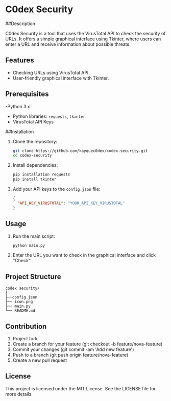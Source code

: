 # C0dex Security

##Description

C0dex Security is a tool that uses the VirusTotal API to check the security of URLs. It offers a simple graphical interface using Tkinter, where users can enter a URL and receive information about possible threats.

## Features

- Checking URLs using VirusTotal API.
- User-friendly graphical interface with Tkinter.

## Prerequisites

-Python 3.x
- Python libraries: `requests`, `tkinter`
- VirusTotal API Keys

##Installation

1. Clone the repository:

   ```sh
   git clone https://github.com/kayquec0dex/codex-security.git
   cd codex-security
   ```

2. Install dependencies:

   ```sh
   pip installation requests
   pip install tkinter
   ```

3. Add your API keys to the `config.json` file:

   ```json
   {
     "API_KEY_VIRUSTOTAL": "YOUR_API_KEY_VIRUSTOTAL"
   }
   ```

## Usage

1. Run the main script:

   ```sh
   python main.py
   ```

2. Enter the URL you want to check in the graphical interface and click "Check".

## Project Structure

```plain text
codex security/
│
├──config.json
├── icon.png
├── main.py
└── README.md
```

## Contribution

1. Project fork
2. Create a branch for your feature (git checkout -b feature/nova-feature)
3. Commit your changes (git commit -am 'Add new feature')
4. Push to a branch (git push origin feature/nova-feature)
5. Create a new pull request

## License

This project is licensed under the MIT License. See the LICENSE file for more details.
